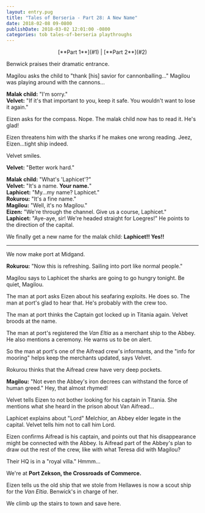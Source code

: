 ```yaml
---
layout: entry.pug
title: "Tales of Berseria - Part 28: A New Name"
date: 2018-02-08 09-0800
publishDate: 2018-03-02 12:01:00 -0800
categories: tob tales-of-berseria playthroughs
---
```


<p style="text-align: center;">[**Part 1**](#1) | [**Part 2**](#2)</p>

<a name="1"></a>

Benwick praises their dramatic entrance.

Magilou asks the child to "thank [his] savior for cannonballing..." Magilou was playing around with the cannons...

**Malak child:** "I'm sorry."<br/>
**Velvet:** "If it's that important to you, keep it safe. You wouldn't want to lose it again."

Eizen asks for the compass. Nope. The malak child now has to read it. He's glad!

Eizen threatens him with the sharks if he makes one wrong reading. Jeez, Eizen...tight ship indeed.

Velvet smiles.

**Velvet:** "Better work hard."

**Malak child:** "What's 'Laphicet'?"<br/>
**Velvet:** "It's a name. **Your name.**"<br/>
**Laphicet:** "My...my name? Laphicet."<br/>
**Rokurou:** "It's a fine name."<br/>
**Magilou:** "Well, it's no Magilou."<br/>
**Eizen:** "We're through the channel. Give us a course, Laphicet."<br/>
**Laphicet:** "Aye-aye, sir! We're headed straight for Loegres!" He points to the direction of the capital.

We finally get a new name for the malak child: **Laphicet!! Yes!!**

<a name="2"></a>

---

We now make port at Midgand.

**Rokurou:** "Now this is refreshing. Sailing into port like normal people."

Magilou says to Laphicet the sharks are going to go hungry tonight. Be quiet, Magilou.

The man at port asks Eizen about his seafaring exploits. He does so. The man at port's glad to hear that. He's probably with the crew too.

The man at port thinks the Captain got locked up in Titania again. Velvet broods at the name.

The man at port's registered the *Van Eltia* as a merchant ship to the Abbey. He also mentions a ceremony. He warns us to be on alert.

So the man at port's one of the Aifread crew's informants, and the "info for mooring" helps keep the merchants updated, says Velvet.

Rokurou thinks that the Aifread crew have very deep pockets.

**Magilou:** "Not even the Abbey's iron decrees can withstand the force of human greed." Hey, that almost rhymed!

Velvet tells Eizen to not bother looking for his captain in Titania. She mentions what she heard in the prison about Van Aifread...

Laphicet explains about "Lord" Melchior, an Abbey elder legate in the capital. Velvet tells him not to call him Lord.

Eizen confirms Aifread is his captain, and points out that his disappearance might be connected with the Abbey. Is Aifread part of the Abbey's plan to draw out the rest of the crew, like with what Teresa did with Magilou?

Their HQ is in a "royal villa." Hmmm...

We're at **Port Zekson, the Crossroads of Commerce.**

Eizen tells us the old ship that we stole from Hellawes is now a scout ship for the *Van Eltia*. Benwick's in charge of her.

We climb up the stairs to town and save here.